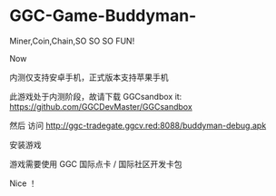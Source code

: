 # GGC-Game-Buddyman-
Miner,Coin,Chain,SO SO SO FUN!

Now

内测仅支持安卓手机，正式版本支持苹果手机

此游戏处于内测阶段，故请下载 GGCsandbox it: https://github.com/GGCDevMaster/GGCsandbox

然后 访问 http://ggc-tradegate.ggcv.red:8088/buddyman-debug.apk

安装游戏

游戏需要使用 GGC 国际点卡 / 国际社区开发卡包

Nice ！
